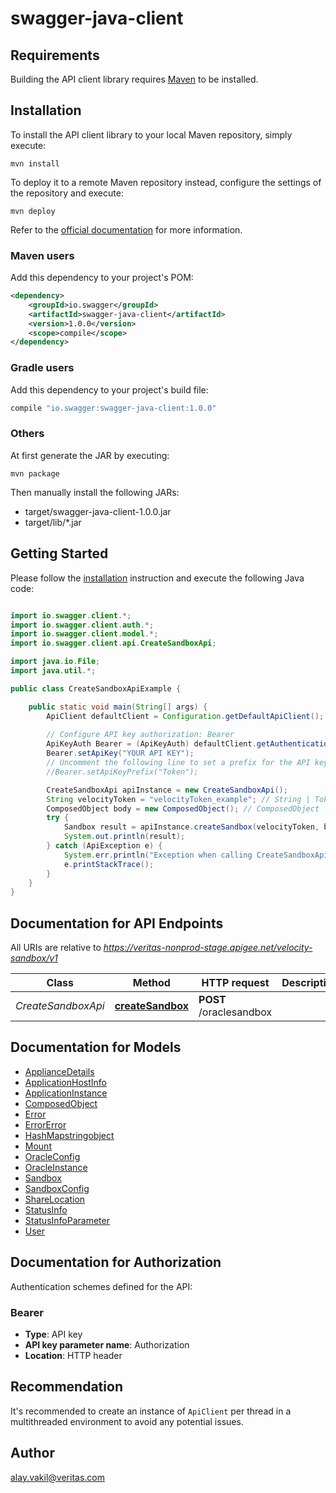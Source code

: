 # swagger-java-client

## Requirements

Building the API client library requires [Maven](https://maven.apache.org/) to be installed.

## Installation

To install the API client library to your local Maven repository, simply execute:

```shell
mvn install
```

To deploy it to a remote Maven repository instead, configure the settings of the repository and execute:

```shell
mvn deploy
```

Refer to the [official documentation](https://maven.apache.org/plugins/maven-deploy-plugin/usage.html) for more information.

### Maven users

Add this dependency to your project's POM:

```xml
<dependency>
    <groupId>io.swagger</groupId>
    <artifactId>swagger-java-client</artifactId>
    <version>1.0.0</version>
    <scope>compile</scope>
</dependency>
```

### Gradle users

Add this dependency to your project's build file:

```groovy
compile "io.swagger:swagger-java-client:1.0.0"
```

### Others

At first generate the JAR by executing:

    mvn package

Then manually install the following JARs:

* target/swagger-java-client-1.0.0.jar
* target/lib/*.jar

## Getting Started

Please follow the [installation](#installation) instruction and execute the following Java code:

```java

import io.swagger.client.*;
import io.swagger.client.auth.*;
import io.swagger.client.model.*;
import io.swagger.client.api.CreateSandboxApi;

import java.io.File;
import java.util.*;

public class CreateSandboxApiExample {

    public static void main(String[] args) {
        ApiClient defaultClient = Configuration.getDefaultApiClient();
        
        // Configure API key authorization: Bearer
        ApiKeyAuth Bearer = (ApiKeyAuth) defaultClient.getAuthentication("Bearer");
        Bearer.setApiKey("YOUR API KEY");
        // Uncomment the following line to set a prefix for the API key, e.g. "Token" (defaults to null)
        //Bearer.setApiKeyPrefix("Token");

        CreateSandboxApi apiInstance = new CreateSandboxApi();
        String velocityToken = "velocityToken_example"; // String | Token received from Velocity Oauth API call
        ComposedObject body = new ComposedObject(); // ComposedObject | ComposedObject
        try {
            Sandbox result = apiInstance.createSandbox(velocityToken, body);
            System.out.println(result);
        } catch (ApiException e) {
            System.err.println("Exception when calling CreateSandboxApi#createSandbox");
            e.printStackTrace();
        }
    }
}

```

## Documentation for API Endpoints

All URIs are relative to *https://veritas-nonprod-stage.apigee.net/velocity-sandbox/v1*

Class | Method | HTTP request | Description
------------ | ------------- | ------------- | -------------
*CreateSandboxApi* | [**createSandbox**](docs/CreateSandboxApi.md#createSandbox) | **POST** /oraclesandbox | 


## Documentation for Models

 - [ApplianceDetails](docs/ApplianceDetails.md)
 - [ApplicationHostInfo](docs/ApplicationHostInfo.md)
 - [ApplicationInstance](docs/ApplicationInstance.md)
 - [ComposedObject](docs/ComposedObject.md)
 - [Error](docs/Error.md)
 - [ErrorError](docs/ErrorError.md)
 - [HashMapstringobject](docs/HashMapstringobject.md)
 - [Mount](docs/Mount.md)
 - [OracleConfig](docs/OracleConfig.md)
 - [OracleInstance](docs/OracleInstance.md)
 - [Sandbox](docs/Sandbox.md)
 - [SandboxConfig](docs/SandboxConfig.md)
 - [ShareLocation](docs/ShareLocation.md)
 - [StatusInfo](docs/StatusInfo.md)
 - [StatusInfoParameter](docs/StatusInfoParameter.md)
 - [User](docs/User.md)


## Documentation for Authorization

Authentication schemes defined for the API:
### Bearer

- **Type**: API key
- **API key parameter name**: Authorization
- **Location**: HTTP header


## Recommendation

It's recommended to create an instance of `ApiClient` per thread in a multithreaded environment to avoid any potential issues.

## Author

alay.vakil@veritas.com

